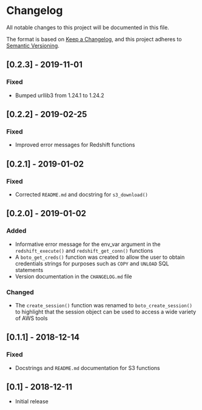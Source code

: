 # Changelog
All notable changes to this project will be documented in this file.

The format is based on [Keep a Changelog](https://keepachangelog.com/en/1.0.0/),
and this project adheres to [Semantic Versioning](https://semver.org/spec/v2.0.0.html).

## [0.2.3] - 2019-11-01
### Fixed
- Bumped urllib3 from 1.24.1 to 1.24.2

## [0.2.2] - 2019-02-25
### Fixed
- Improved error messages for Redshift functions

## [0.2.1] - 2019-01-02
### Fixed
- Corrected `README.md` and docstring for `s3_download()`

## [0.2.0] - 2019-01-02
### Added
- Informative error message for the env_var argument in the `redshift_execute()` and `redshift_get_conn()` functions
- A `boto_get_creds()` function was created to allow the user to obtain credentials strings for purposes such as `COPY` and `UNLOAD` SQL statements
- Version documentation in the `CHANGELOG.md` file
### Changed
- The `create_session()` function was renamed to `boto_create_session()` to highlight that the session object can be used to access a wide variety of AWS tools

## [0.1.1] - 2018-12-14
### Fixed
- Docstrings and `README.md` documentation for S3 functions

## [0.1] - 2018-12-11
- Initial release
